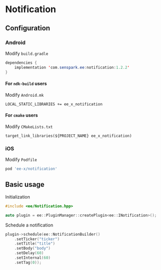 # Notification
## Configuration
### Android
Modify `build.gradle`
```java
dependencies {
    implementation 'com.senspark.ee:notification:1.2.2'
}
```

#### For `ndk-build` users
Modify `Android.mk`
```
LOCAL_STATIC_LIBRARIES += ee_x_notification
```

#### For `cmake` users
Modify `CMakeLists.txt`
```
target_link_libraries(${PROJECT_NAME} ee_x_notification)
```

### iOS
Modify `Podfile`
```ruby
pod 'ee-x/notification'
```

## Basic usage
Initialization
```cpp
#include <ee/Notification.hpp>

auto plugin = ee::PluginManager::createPlugin<ee::INotification>();
```

Schedule a notification
```cpp
plugin->schedule(ee::NotificationBuilder()
    .setTicker("ticker")
    .setTitle("title")
    .setBody("body")
    .setDelay(60)
    .setInternal(60)
    .setTag(0));
```